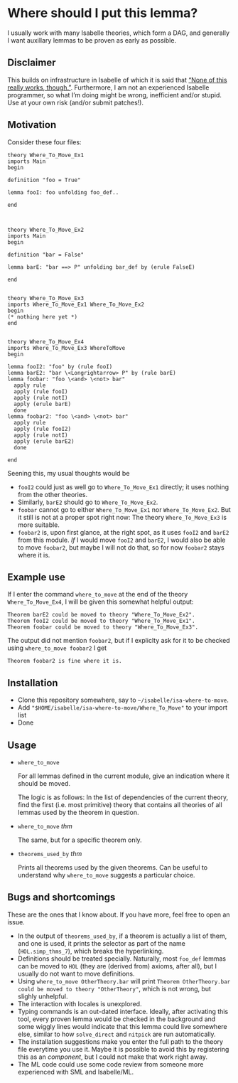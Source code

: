 Where should I put this lemma?
==============================

I usually work with many Isabelle theories, which form a DAG, and generally I
want auxillary lemmas to be proven as early as possible.

Disclaimer
----------

This builds on infrastructure in Isabelle of which it is said that
[“None of this really works,
though.”](https://lists.cam.ac.uk/pipermail/cl-isabelle-users/2014-December/msg00076.html).
Furthermore, I am not an experienced Isabelle programmer, so what I’m doing
might be wrong, inefficient and/or stupid. Use at your own risk (and/or submit
patches!).


Motivation
----------

Consider these four files:

    theory Where_To_Move_Ex1
    imports Main
    begin

    definition "foo = True"

    lemma fooI: foo unfolding foo_def..

    end



    theory Where_To_Move_Ex2
    imports Main
    begin

    definition "bar = False"

    lemma barE: "bar ==> P" unfolding bar_def by (erule FalseE)

    end


    theory Where_To_Move_Ex3
    imports Where_To_Move_Ex1 Where_To_Move_Ex2
    begin
    (* nothing here yet *)
    end


    theory Where_To_Move_Ex4
    imports Where_To_Move_Ex3 WhereToMove
    begin

    lemma fooI2: "foo" by (rule fooI)
    lemma barE2: "bar \<Longrightarrow> P" by (rule barE)
    lemma foobar: "foo \<and> \<not> bar"
      apply rule
      apply (rule fooI)
      apply (rule notI)
      apply (erule barE)
      done
    lemma foobar2: "foo \<and> \<not> bar"
      apply rule
      apply (rule fooI2)
      apply (rule notI)
      apply (erule barE2)
      done

    end

Seening this, my usual thoughts would be

 * `fooI2` could just as well go to `Where_To_Move_Ex1` directly; it uses
   nothing from the other theories.
 * Similarly, `barE2` should go to `Where_To_Move_Ex2`.
 * `foobar` cannot go to either `Where_To_Move_Ex1` nor `Where_To_Move_Ex2`. But it still
   is not at a proper spot right now: The theory `Where_To_Move_Ex3` is more suitable.
 * `foobar2` is, upon first glance, at the right spot, as it uses `fooI2` and
   `barE2` from this module. *If* I would move `fooI2` and `barE2`, I would also be
   able to move `foobar2`, but maybe I will not do that, so for now `foobar2`
   stays where it is.

Example use
-----------

If I enter the command `where_to_move` at the end of the theory
`Where_To_Move_Ex4`, I will be given this somewhat helpful output:

    Theorem barE2 could be moved to theory "Where_To_Move_Ex2".
    Theorem fooI2 could be moved to theory "Where_To_Move_Ex1".
    Theorem foobar could be moved to theory "Where_To_Move_Ex3".

The output did not mention `foobar2`, but if I expliclty ask for it to be
checked using `where_to_move foobar2` I get

    Theorem foobar2 is fine where it is.

Installation
------------

 * Clone this repository somewhere, say to `~/isabelle/isa-where-to-move`.
 * Add `"$HOME/isabelle/isa-where-to-move/Where_To_Move"` to your import list
 * Done

Usage
-----

 * `where_to_move`

   For all lemmas defined in the current module, give an indication where it should be
   moved.

   The logic is as follows: In the list of dependencies of the current theory,
   find the first (i.e. most primitive) theory that contains all theories of
   all lemmas used by the theorem in question.

 * `where_to_move` *thm*

   The same, but for a specific theorem only.

 * `theorems_used_by` *thm*

   Prints all theorems used by the given theorems. Can be useful to understand
   why `where_to_move` suggests a particular choice.


Bugs and shortcomings
---------------------

These are the ones that I know about. If you have more, feel free to open an issue.

 * In the output of `theorems_used_by`, if a theorem is actually a list of
   them, and one is used, it prints the selector as part of the name
   (`HOL.simp_thms_7`), which breaks the hyperlinking.
 * Definitions should be treated specially. Naturally, most `foo_def` lemmas can be moved to
   `HOL` (they are (derived from) axioms, after all), but I usually do not want to
   move definitions.
 * Using `where_to_move OtherTheory.bar` will print `Theorem OtherTheory.bar
   could be moved to theory "OtherTheory"`, which is not wrong, but slighly
   unhelpful.
 * The interaction with locales is unexplored.
 * Typing commands is an out-dated interface. Ideally, after activating this tool,
   every proven lemma would be checked in the background and some wiggly lines would
   indicate that this lemma could live somewhere else, similar to how `solve_direct` and
   `nitpick` are run automatically.
 * The installation suggestions make you enter the full path to the theory file
   everytime you use it. Maybe it is possible to avoid this by registering this as
   an *component*, but I could not make that work right away.
 * The ML code could use some code review from someone more experienced with
   SML and Isabelle/ML.

 


